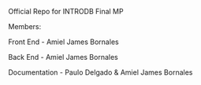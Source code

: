 Official Repo for INTRODB Final MP


Members:

Front End - Amiel James Bornales

Back End - Amiel James Bornales

Documentation - Paulo Delgado & Amiel James Bornales
